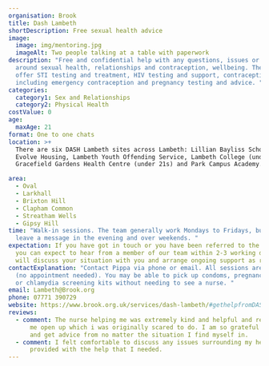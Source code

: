 ```yaml
---
organisation: Brook
title: Dash Lambeth
shortDescription: Free sexual health advice
image:
  image: img/mentoring.jpg
  imageAlt: Two people talking at a table with paperwork
description: "Free and confidential help with any questions, issues or concerns
  around sexual health, relationships and contraception, wellbeing. They also
  offer STI testing and treatment, HIV testing and support, contraception,
  including emergency contraception and pregnancy testing and advice. "
categories:
  category1: Sex and Relationships
  category2: Physical Health
costValue: 0
age:
  maxAge: 21
format: One to one chats
location: >+
  There are six DASH Lambeth sites across Lambeth: Lillian Bayliss School,
  Evolve Housing, Lambeth Youth Offending Service, Lambeth College (under 21s),
  Gracefield Gardens Health Centre (under 21s) and Park Campus Academy.

area:
  - Oval
  - Larkhall
  - Brixton Hill
  - Clapham Common
  - Streatham Wells
  - Gipsy Hill
time: "Walk-in sessions. The team generally work Mondays to Fridays, but you can
  leave a message in the evening and over weekends. "
expectation: If you have got in touch or you have been referred to the service,
  you can expect to hear from a member of our team within 2-3 working days. They
  will discuss your situation with you and arrange ongoing support as required.
contactExplanation: "Contact Pippa via phone or email. All sessions are walk-in
  (no appointment needed). You may be able to pick up condoms, pregnancy tests
  or chlamydia screening kits without needing to see a nurse. "
email: Lambeth@Brook.org
phone: 07771 390729
website: https://www.brook.org.uk/services/dash-lambeth/#gethelpfromDASH
reviews:
  - comment: The nurse helping me was extremely kind and helpful and really helped
      me open up which i was originally scared to do. I am so grateful to have someone to call
      and get advice from no matter the situation I find myself in.
  - comment: I felt comfortable to discuss any issues surrounding my health. I was
      provided with the help that I needed.
---
```

